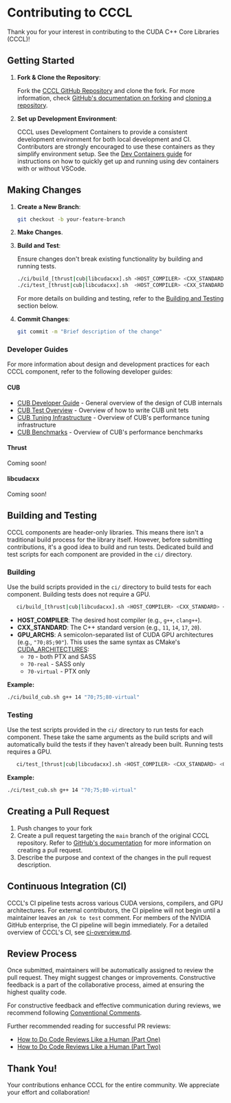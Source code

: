 
# Contributing to CCCL

Thank you for your interest in contributing to the CUDA C++ Core Libraries (CCCL)!

## Getting Started

1. **Fork & Clone the Repository**:

   Fork the [CCCL GitHub Repository](https://github.com/nvidia/cccl) and clone the fork. For more information, check [GitHub's documentation on forking](https://docs.github.com/en/github/getting-started-with-github/fork-a-repo) and [cloning a repository](https://docs.github.com/en/github/creating-cloning-and-archiving-repositories/cloning-a-repository).

2. **Set up Development Environment**:

   CCCL uses Development Containers to provide a consistent development environment for both local development and CI. Contributors are strongly encouraged to use these containers as they simplify environment setup. See the [Dev Containers guide](.devcontainer/README.md) for instructions on how to quickly get up and running using dev containers with or without VSCode.

## Making Changes

1. **Create a New Branch**:
   ```bash
   git checkout -b your-feature-branch
   ```

2. **Make Changes**.

3. **Build and Test**:

   Ensure changes don't break existing functionality by building and running tests.

   ```bash
   ./ci/build_[thrust|cub|libcudacxx].sh <HOST_COMPILER> <CXX_STANDARD> <GPU_ARCHS>
   ./ci/test_[thrust|cub|libcudacxx].sh  <HOST_COMPILER> <CXX_STANDARD> <GPU_ARCHS>
   ```
   For more details on building and testing, refer to the [Building and Testing](#building-and-testing) section below.

4. **Commit Changes**:
   ```bash
   git commit -m "Brief description of the change"
   ```

### Developer Guides

For more information about design and development practices for each CCCL component, refer to the following developer guides:

#### CUB
- [CUB Developer Guide](cub/docs/developer_overview.rst) - General overview of the design of CUB internals
- [CUB Test Overview](cub/docs/test_overview.rst) - Overview of how to write CUB unit tets
- [CUB Tuning Infrastructure](cub/docs/tuning.rst) - Overview of CUB's performance tuning infrastructure
- [CUB Benchmarks](cub/docs/benchmarking.rst) - Overview of CUB's performance benchmarks

#### Thrust
Coming soon!

#### libcudacxx
Coming soon!

## Building and Testing

CCCL components are header-only libraries. This means there isn't a traditional build process for the library itself. However, before submitting contributions, it's a good idea to build and run tests. Dedicated build and test scripts for each component are provided in the `ci/` directory.

### Building

Use the build scripts provided in the `ci/` directory to build tests for each component. Building tests does not require a GPU.

```bash
   ci/build_[thrust|cub|libcudacxx].sh <HOST_COMPILER> <CXX_STANDARD> <GPU_ARCHS>
```
- **HOST_COMPILER**: The desired host compiler (e.g., `g++`, `clang++`).
- **CXX_STANDARD**: The C++ standard version (e.g., `11`, `14`, `17`, `20`).
- **GPU_ARCHS**: A semicolon-separated list of CUDA GPU architectures (e.g., `"70;85;90"`). This uses the same syntax as CMake's [CUDA_ARCHITECTURES](https://cmake.org/cmake/help/latest/prop_tgt/CUDA_ARCHITECTURES.html#prop_tgt:CUDA_ARCHITECTURES):
   - `70` - both PTX and SASS
   - `70-real` - SASS only
   - `70-virtual` - PTX only

**Example:**
```bash
./ci/build_cub.sh g++ 14 "70;75;80-virtual"
```

### Testing

Use the test scripts provided in the `ci/` directory to run tests for each component. These take the same arguments as the build scripts and will automatically build the tests if they haven't already been built. Running tests requires a GPU.

```bash
   ci/test_[thrust|cub|libcudacxx].sh <HOST_COMPILER> <CXX_STANDARD> <GPU_ARCHS>
```

**Example:**
```bash
./ci/test_cub.sh g++ 14 "70;75;80-virtual"
```

## Creating a Pull Request

1. Push changes to your fork
2. Create a pull request targeting the `main` branch of the original CCCL repository. Refer to [GitHub's documentation](https://docs.github.com/en/github/collaborating-with-pull-requests/proposing-changes-to-your-work-with-pull-requests/about-pull-requests) for more information on creating a pull request.
3. Describe the purpose and context of the changes in the pull request description.

## Continuous Integration (CI)

CCCL's CI pipeline tests across various CUDA versions, compilers, and GPU architectures.
For external contributors, the CI pipeline will not begin until a maintainer leaves an `/ok to test` comment. For members of the NVIDIA GitHub enterprise, the CI pipeline will begin immediately.
For a detailed overview of CCCL's CI, see [ci-overview.md](ci-overview.md).

## Review Process

Once submitted, maintainers will be automatically assigned to review the pull request. They might suggest changes or improvements. Constructive feedback is a part of the collaborative process, aimed at ensuring the highest quality code.

For constructive feedback and effective communication during reviews, we recommend following [Conventional Comments](https://conventionalcomments.org/).

Further recommended reading for successful PR reviews:
- [How to Do Code Reviews Like a Human (Part One)](https://mtlynch.io/human-code-reviews-1/)
- [How to Do Code Reviews Like a Human (Part Two)](https://mtlynch.io/human-code-reviews-2/)

## Thank You!

Your contributions enhance CCCL for the entire community. We appreciate your effort and collaboration!
